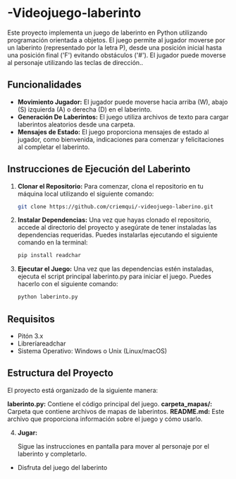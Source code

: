# -Videojuego-laberinto

   Este proyecto implementa un juego de laberinto en Python utilizando programación orientada a objetos. El juego permite al jugador moverse por un laberinto (representado por la letra P), 
   desde una posición inicial hasta una posición final ('F') evitando obstáculos ('#'). 
   El jugador puede moverse al personaje utilizando las teclas de dirección..

   ## Funcionalidades

   - **Movimiento Jugador:** El jugador puede moverse hacia arriba (W), abajo (S) izquierda (A) o derecha (D) en el laberinto.
   - **Generación De Laberintos:** El juego utiliza archivos de texto para cargar laberintos aleatorios desde una carpeta.
   - **Mensajes de Estado:** El juego proporciona mensajes de estado al jugador, como bienvenida, indicaciones para comenzar y felicitaciones al completar el laberinto.


   ## Instrucciones de Ejecución del Laberinto

1. **Clonar el Repositorio:**
   Para comenzar, clona el repositorio en tu máquina local utilizando el siguiente comando:

   ```bash
   git clone https://github.com/criemqui/-videojuego-laberino.git

2. **Instalar Dependencias:**
   Una vez que hayas clonado el repositorio, accede al directorio del proyecto y asegúrate de tener instaladas las dependencias requeridas.
   Puedes instalarlas ejecutando el siguiente comando en la terminal:

   ```bash
   pip install readchar

 3. **Ejecutar el Juego:**
   Una vez que las dependencias estén instaladas, ejecuta el script principal laberinto.py para iniciar el juego.
   Puedes hacerlo con el siguiente comando:

      ```bash
      python laberinto.py

   ## Requisitos ##
   - Pitón 3.x
   - Libreríareadchar
   - Sistema Operativo: Windows o Unix (Linux/macOS)

   ## Estructura del Proyecto ##
   El proyecto está organizado de la siguiente manera:

   **laberinto.py:** Contiene el código principal del juego.
   **carpeta_mapas/:** Carpeta que contiene archivos de mapas de laberintos.
   **README.md:** Este archivo que proporciona información sobre el juego y cómo usarlo.
      
   4. **Jugar:**
      
      Sigue las instrucciones en pantalla para mover al personaje por el laberinto y completarlo.
      
- Disfruta del juego del laberinto
